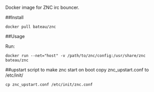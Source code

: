 Docker image for ZNC irc bouncer.

##Install

    docker pull bateau/znc

##Usage

Run:

    docker run --net="host" -v /path/to/znc/config:/usr/share/znc bateau/znc

##upstart script
to make znc start on boot copy znc_upstart.conf to /etc/init/

    cp znc_upstart.conf /etc/init/znc.conf
